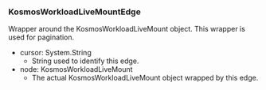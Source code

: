 ### KosmosWorkloadLiveMountEdge
Wrapper around the KosmosWorkloadLiveMount object. This wrapper is used for pagination.

- cursor: System.String
  - String used to identify this edge.
- node: KosmosWorkloadLiveMount
  - The actual KosmosWorkloadLiveMount object wrapped by this edge.
